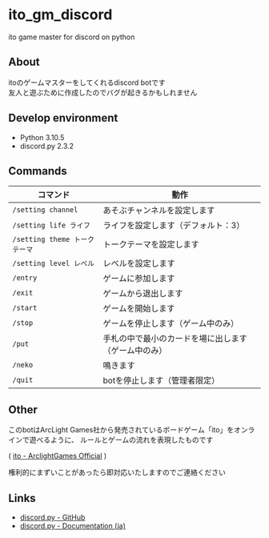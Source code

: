 # ito_gm_discord

ito game master for discord on python

## About

itoのゲームマスターをしてくれるdiscord botです  
友人と遊ぶために作成したのでバグが起きるかもしれません

## Develop environment

- Python 3.10.5
- discord.py 2.3.2

## Commands

|コマンド|動作|
|---|---|
|`/setting channel`|あそぶチャンネルを設定します|
|`/setting life ライフ`|ライフを設定します（デフォルト：3）|
|`/setting theme トークテーマ`|トークテーマを設定します|
|`/setting level レベル`|レベルを設定します|
|`/entry`|ゲームに参加します|
|`/exit`|ゲームから退出します|
|`/start`|ゲームを開始します|
|`/stop`|ゲームを停止します（ゲーム中のみ）|
|`/put`|手札の中で最小のカードを場に出します（ゲーム中のみ）|
|`/neko`|鳴きます|
|`/quit`|botを停止します（管理者限定）|

## Other

このbotはArcLight Games社から発売されているボードゲーム「ito」をオンラインで遊べるように、
ルールとゲームの流れを表現したものです  

( [ito - ArclightGames Official](https://arclightgames.jp/product/ito/) )  

権利的にまずいことがあったら即対応いたしますのでご連絡ください  

## Links

- [discord.py - GitHub](https://github.com/Rapptz/discord.py)
- [discord.py - Documentation (ja)](https://discordpy.readthedocs.io/ja/latest/)
